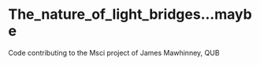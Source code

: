 # The_nature_of_light_bridges...maybe
Code contributing to the Msci project of James Mawhinney, QUB
